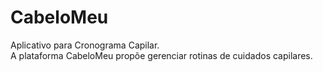 # CabeloMeu
Aplicativo para Cronograma Capilar.<br>
A plataforma CabeloMeu propõe gerenciar rotinas de cuidados capilares.
